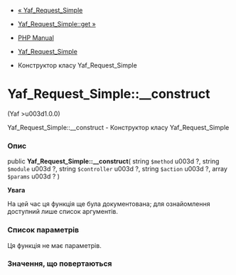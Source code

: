 - [« Yaf_Request_Simple](class.yaf-request-simple.md)
- [Yaf_Request_Simple::get »](yaf-request-simple.get.md)

- [PHP Manual](index.md)
- [Yaf_Request_Simple](class.yaf-request-simple.md)
- Конструктор класу Yaf_Request_Simple

# Yaf_Request_Simple::\_\_construct

(Yaf \>u003d1.0.0)

Yaf_Request_Simple::\_\_construct - Конструктор класу
Yaf_Request_Simple

### Опис

public **Yaf_Request_Simple::\_\_construct**(
string `$method` u003d ?,
string `$module` u003d ?,
string `$controller` u003d ?,
string `$action` u003d ?,
array `$params` u003d ?
)

**Увага**

На цей час ця функція ще була документована; для
ознайомлення доступний лише список аргументів.

### Список параметрів

Ця функція не має параметрів.

### Значення, що повертаються
